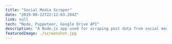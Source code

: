 ```yaml
---
title: "Social Media Scraper"
date: "2019-08-22T22:12:03.284Z"
link: null
tech: "Node, Puppeteer, Google Drive API"
description: "A Node.js app used for scraping post data from social media, built for one of my clients."
featuredImage: ./screenshot.jpg
---
```

